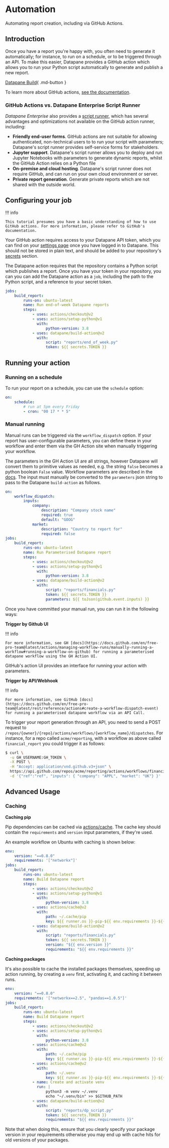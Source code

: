 # Automation

Automating report creation, including via GitHub Actions.

## Introduction

Once you have a report you're happy with, you often need to generate it automatically; for instance, to run on a schedule, or to be triggered through an API. To make this easier, Datapane provides a GitHub action which allows you to run your Python script automatically to generate and publish a new report.

[Datapane Build](https://github.com/marketplace/actions/datapane-build){ .md-button }

To learn more about GitHub actions, [see the documentation](https://docs.github.com/en/free-pro-team@latest/actions).

### GitHub Actions vs. Datapane Enterprise Script Runner

_Datapane Enterprise_ also provides a [script runner](/tutorials/apps/), which has several advantages and optimizations not available on the GitHub action runner, including:

-   **Friendly end-user forms**. GitHub actions are not suitable for allowing authenticated, non-technical users to to run your script with parameters; Datapane's script runner provides self-service forms for stakeholders.
-   **Jupyter support**. Datapane's script runner allows you to deploy and run Jupyter Notebooks with parameters to generate dynamic reports, whilst the GitHub Action relies on a Python file
-   **On-premise and cloud hosting**. Datapane's script runner does not require GitHub, and can run on your own cloud environment or server.
-   **Private report generation**. Generate private reports which are not shared with the outside world.

## Configuring your job

!!! info

    This tutorial presumes you have a basic understanding of how to use GitHub actions. For more information, please refer to GitHub's documentation.

Your GitHub action requires access to your Datapane API token, which you can find on your [settings page](https://datapane.com/settings) once you have logged in to Datapane. This should not be stored in plain text, and should be added to your repository's [secrets](https://docs.github.com/en/free-pro-team@latest/actions/reference/encrypted-secrets) section.

The Datapane action requires that the repository contains a Python script which publishes a report. Once you have your token in your repository, you can you can add the Datapane action as a `job`, including the path to the Python script, and a reference to your secret token.

```yaml
jobs:
    build_report:
        runs-on: ubuntu-latest
        name: Run end-of-week Datapane reports
        steps:
            - uses: actions/checkout@v2
            - uses: actions/setup-python@v1
              with:
                  python-version: 3.8
            - uses: datapane/build-action@v2
              with:
                  script: "reports/end_of_week.py"
                  token: ${{ secrets.TOKEN }}
```

## Running your action

### Running on a schedule

To run your report on a schedule, you can use the `schedule` option:

```yaml
on:
    schedule:
        # run at 5pm every Friday
        - cron: "00 17 * * 5"
```

### Manual running

Manual runs can be triggered via the `workflow_dispatch` option. If your report has user-configurable parameters, you can define these in your workflow and enter them via the GH Action site when manually triggering your workflow.

The parameters in the GH Action UI are all strings, however Datapane will convert them to primitive values as needed, e.g. the string `false` becomes a python boolean `False` value. Workflow parameters are described in the [docs](https://docs.github.com/en/free-pro-team@latest/actions/reference/events-that-trigger-workflows#workflow_dispatch). The input must manually be converted to the `parameters` json string to pass to the Datapane `build-action` as follows.

```yaml
on:
    workflow_dispatch:
        inputs:
            company:
                description: "Company stock name"
                required: true
                default: "GOOG"
            market:
                description: "Country to report for"
                required: false
jobs:
    build_report:
        runs-on: ubuntu-latest
        name: Run Parameterised Datapane report
        steps:
            - uses: actions/checkout@v2
            - uses: actions/setup-python@v1
              with:
                  python-version: 3.8
            - uses: datapane/build-action@v2
              with:
                  script: "reports/financials.py"
                  token: ${{ secrets.TOKEN }}
                  parameters: ${{ toJson(github.event.inputs) }}
```

Once you have committed your manual run, you can run it in the following ways:

**Trigger by Github UI**

!!! info

    For more information, see GH [docs](https://docs.github.com/en/free-pro-team@latest/actions/managing-workflow-runs/manually-running-a-workflow#running-a-workflow-on-github) for running a parameterised datapane workflow using the GH Action UI.

GitHub's action UI provides an interface for running your action with parameters.&#x20;

**Trigger by API/Webhook**

!!! info

    For more information, see GitHub [docs](https://docs.github.com/en/free-pro-team@latest/rest/reference/actions#create-a-workflow-dispatch-event) for running a parameterised datapane workflow via an API Call.

To trigger your report generation through an API, you need to send a POST request to `/repos/{owner}/{repo}/actions/workflows/{workflow_name}/dispatches`. For instance, for a repo called `acme/reporting`, with a workflow as above called `financial_report` you could trigger it as follows:

```bash
$ curl \
  -u GH_USERNAME:GH_TOKEN \
  -X POST \
  -H "Accept: application/vnd.github.v3+json" \
  https://api.github.com/repos/acme/reporting/actions/workflows/financial_report/dispatches \
  -d '{"ref":"ref", "inputs": { "company": "APPL", "market": "UK"} }'
```

## Advanced Usage

### Caching

**Caching pip**

Pip dependencies can be cached via [actions/cache](https://docs.github.com/en/free-pro-team@latest/actions/guides/building-and-testing-python#caching-dependencies). The cache key should contain the `requirements` and `version` input parameters, if they're used.

An example workflow on Ubuntu with caching is shown below:

```yaml
env:
    version: "==0.8.0"
    requirements: '["networkx"]'
jobs:
    build_report:
        runs-on: ubuntu-latest
        name: Build Datapane report
        steps:
            - uses: actions/checkout@v2
            - uses: actions/setup-python@v1
              with:
                  python-version: 3.8
            - uses: actions/cache@v2
              with:
                  path: ~/.cache/pip
                  key: ${{ runner.os }}-pip-${{ env.requirements }}-${{ env.version }}
            - uses: datapane/build-action@v2
              with:
                  script: "reports/financials.py"
                  token: ${{ secrets.TOKEN }}
                  version: "${{ env.version }}"
                  requirements: "${{ env.requirements }}"
```

**Caching packages**

It's also possible to cache the installed packages themselves, speeding up action running, by creating a `venv` first, activating it, and caching it between runs.

```yaml
env:
    version: "==0.8.0"
    requirements: '["networkx==2.5", "pandas==1.0.5"]'
jobs:
    build_report:
        runs-on: ubuntu-latest
        name: Build Datapane report
        steps:
            - uses: actions/checkout@v2
            - uses: actions/setup-python@v1
              with:
                  python-version: 3.8
            - uses: actions/cache@v2
              with:
                  path: ~/.cache/pip
                  key: ${{ runner.os }}-pip-${{ env.requirements }}-${{ env.version }}
            - uses: actions/cache@v2
              with:
                  path: ~/.venv
                  key: ${{ runner.os }}-pip-${{ env.requirements }}-${{ env.version }}
            - name: Create and activate venv
              run: |
                  python3 -m venv ~/.venv
                  echo "~/.venv/bin" >> $GITHUB_PATH
            - uses: datapane/build-action@v2
              with:
                  script: "reports/dp_script.py"
                  token: ${{ secrets.TOKEN }}
                  requirements: "${{ env.requirements }}"
```

Note that when doing this, ensure that you clearly specify your package version in your requirements otherwise you may end up with cache hits for old versions of your packages.
